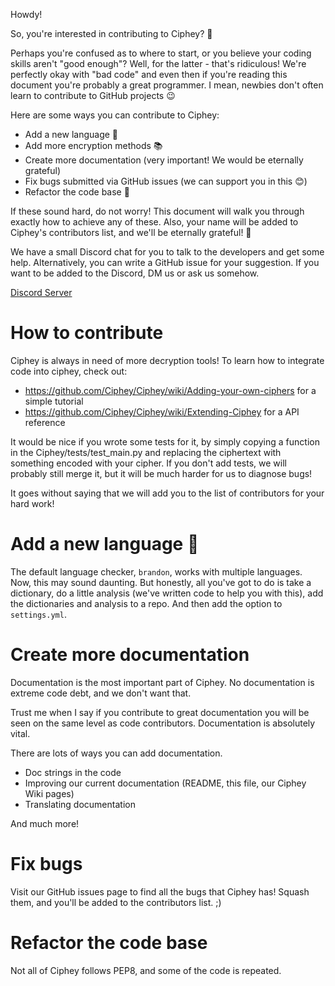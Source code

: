 Howdy!

So, you're interested in contributing to Ciphey? 🤔

Perhaps you're confused as to where to start, or you believe your coding skills aren't "good enough"? Well, for the latter - that's ridiculous! We're perfectly okay with "bad code" and even then if you're reading this document you're probably a great programmer. I mean, newbies don't often learn to contribute to GitHub projects 😉

Here are some ways you can contribute to Ciphey:

- Add a new language 🧏
- Add more encryption methods 📚
- Create more documentation (very important! We would be eternally grateful)
- Fix bugs submitted via GitHub issues (we can support you in this 😊)
- Refactor the code base 🥺

If these sound hard, do not worry! This document will walk you through exactly how to achieve any of these. Also, your name will be added to Ciphey's contributors list, and we'll be eternally grateful! 🙏

We have a small Discord chat for you to talk to the developers and get some help. Alternatively, you can write a GitHub issue for your suggestion. If you want to be added to the Discord, DM us or ask us somehow.

[Discord Server](https://discord.gg/KfyRUWw)

# How to contribute

Ciphey is always in need of more decryption tools! To learn how to integrate code into ciphey, check out:

- <https://github.com/Ciphey/Ciphey/wiki/Adding-your-own-ciphers> for a simple tutorial
- <https://github.com/Ciphey/Ciphey/wiki/Extending-Ciphey> for a API reference

It would be nice if you wrote some tests for it, by simply copying a function in the Ciphey/tests/test_main.py and replacing the ciphertext with something encoded with your cipher. If you don't add tests, we will probably still merge it, but it will be much harder for us to diagnose bugs!

It goes without saying that we will add you to the list of contributors for your hard work!

# Add a new language 🧏

The default language checker, `brandon`, works with multiple languages. Now, this may sound daunting.
But honestly, all you've got to do is take a dictionary, do a little analysis (we've written code to help you with this), add the dictionaries and analysis to a repo. And then add the option to `settings.yml`.

# Create more documentation

Documentation is the most important part of Ciphey. No documentation is extreme code debt, and we don't want that.

Trust me when I say if you contribute to great documentation you will be seen on the same level as code contributors. Documentation is absolutely vital.

There are lots of ways you can add documentation.

- Doc strings in the code
- Improving our current documentation (README, this file, our Ciphey Wiki pages)
- Translating documentation

And much more!

# Fix bugs

Visit our GitHub issues page to find all the bugs that Ciphey has! Squash them, and you'll be added to the contributors list. ;)

# Refactor the code base

Not all of Ciphey follows PEP8, and some of the code is repeated.

